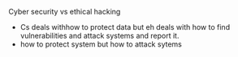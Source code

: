Cyber security vs ethical hacking
- Cs deals withhow to protect data but eh deals with how to find vulnerabilities and attack systems and report it.
- how to protect system but how to attack sytems